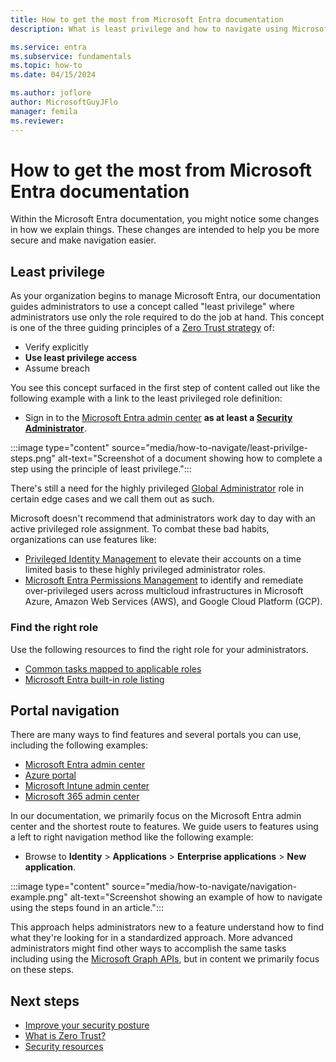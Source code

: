 ```yaml
---
title: How to get the most from Microsoft Entra documentation
description: What is least privilege and how to navigate using Microsoft Entra documentation?

ms.service: entra
ms.subservice: fundamentals
ms.topic: how-to
ms.date: 04/15/2024

ms.author: joflore
author: MicrosoftGuyJFlo
manager: femila
ms.reviewer:
---
```

# How to get the most from Microsoft Entra documentation

Within the Microsoft Entra documentation, you might notice some changes in how we explain things. These changes are intended to help you be more secure and make navigation easier.

## Least privilege

As your organization begins to manage Microsoft Entra, our documentation guides administrators to use a concept called "least privilege" where administrators use only the role required to do the job at hand. This concept is one of the three guiding principles of a [Zero Trust strategy](/security/zero-trust/zero-trust-overview) of:

- Verify explicitly
- **Use least privilege access**
- Assume breach

You see this concept surfaced in the first step of content called out like the following example with a link to the least privileged role definition:

- Sign in to the [Microsoft Entra admin center](https://entra.microsoft.com) **as at least a [Security Administrator](../identity/role-based-access-control/permissions-reference.md#security-administrator)**.

:::image type="content" source="media/how-to-navigate/least-privilge-steps.png" alt-text="Screenshot of a document showing how to complete a step using the principle of least privilege.":::

There's still a need for the highly privileged [Global Administrator](../identity/role-based-access-control/permissions-reference.md#global-administrator) role in certain edge cases and we call them out as such.

Microsoft doesn't recommend that administrators work day to day with an active privileged role assignment. To combat these bad habits, organizations can use features like:

- [Privileged Identity Management](/entra/id-governance/privileged-identity-management/pim-configure) to elevate their accounts on a time limited basis to these highly privileged administrator roles.
- [Microsoft Entra Permissions Management](/entra/permissions-management/overview) to identify and remediate over-privileged users across multicloud infrastructures in Microsoft Azure, Amazon Web Services (AWS), and Google Cloud Platform (GCP).

### Find the right role

Use the following resources to find the right role for your administrators.

- [Common tasks mapped to applicable roles](/entra/identity/role-based-access-control/delegate-by-task)
- [Microsoft Entra built-in role listing](/entra/identity/role-based-access-control/permissions-reference)

## Portal navigation

There are many ways to find features and several portals you can use, including the following examples:

- [Microsoft Entra admin center](https://entra.microsoft.com/)
- [Azure portal](https://portal.azure.com/)
- [Microsoft Intune admin center](https://intune.microsoft.com/)
- [Microsoft 365 admin center](https://admin.microsoft.com/)

In our documentation, we primarily focus on the Microsoft Entra admin center and the shortest route to features. We guide users to features using a left to right navigation method like the following example:

- Browse to **Identity** > **Applications** > **Enterprise applications** > **New application**.

:::image type="content" source="media/how-to-navigate/navigation-example.png" alt-text="Screenshot showing an example of how to navigate using the steps found in an article.":::

This approach helps administrators new to a feature understand how to find what they're looking for in a standardized approach. More advanced administrators might find other ways to accomplish the same tasks including using the [Microsoft Graph APIs](/graph/use-the-api), but in content we primarily focus on these steps.

## Next steps

- [Improve your security posture](concept-secure-remote-workers.md)
- [What is Zero Trust?](/security/zero-trust/zero-trust-overview)
- [Security resources](/security/ciso-workshop/adoption)
